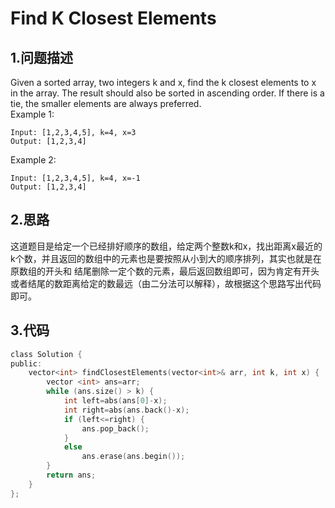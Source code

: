 Find K Closest Elements
===

1.问题描述
---

Given a sorted array, two integers k and x, find the k closest elements to x in the array. The result should also be sorted in ascending order. If there is a tie, the smaller elements are always preferred. <br>
Example 1:

```
Input: [1,2,3,4,5], k=4, x=3
Output: [1,2,3,4]
```

Example 2:

```
Input: [1,2,3,4,5], k=4, x=-1
Output: [1,2,3,4]
```

2.思路
---

这道题目是给定一个已经排好顺序的数组，给定两个整数k和x，找出距离x最近的k个数，并且返回的数组中的元素也是要按照从小到大的顺序排列，其实也就是在原数组的开头和
结尾删除一定个数的元素，最后返回数组即可，因为肯定有开头或者结尾的数距离给定的数最远（由二分法可以解释），故根据这个思路写出代码即可。

3.代码
---

```c
class Solution {
public:
    vector<int> findClosestElements(vector<int>& arr, int k, int x) {
        vector <int> ans=arr;
        while (ans.size() > k) {
            int left=abs(ans[0]-x);
            int right=abs(ans.back()-x);
            if (left<=right) {
                ans.pop_back();
            }
            else
                ans.erase(ans.begin());
        }
        return ans;
    }
};
```
